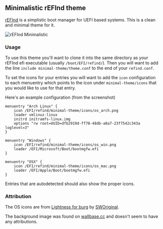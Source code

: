 ## Minimalistic rEFInd theme

[rEFInd](http://www.rodsbooks.com/refind/) is a simplistic boot manager for UEFI
based systems. This is a clean and minimal theme for it.

![rEFInd Minimalistic](http://i.imgur.com/Q26vQJx.jpg)

### Usage

To use this theme you'll want to clone it into the same directory as your rEFInd
efi executable (usually `/boot/EFI/refind/`). Then you will want to add the line
`include minimal-theme/theme.conf` to the end of your `refind.conf`.

To set the icons for your entries you will want to add the `icon` configuration
to each menuentry which points to the icon under `minimal-theme/icons` that you
would like to use for that entry.

Here's an example configuration (from the screenshot)

````
menuentry "Arch Linux" {
	icon /EFI/refind/minimal-theme/icons/os_arch.png
	loader vmlinuz-linux
	initrd initramfs-linux.img
	options "rw root=UUID=dfb2919d-ff78-48db-a8a7-23f7542c343a loglevel=3"
}

menuentry "Windows" {
	icon /EFI/refind/minimal-theme/icons/os_win.png
	loader /EFI/Microsoft/Boot/bootmgfw.efi
}

menuentry "OSX" {
	icon /EFI/refind/minimal-theme/icons/os_mac.png
	loader /EFI/Apple/Boot/bootmgfw.efi
}
````

Entries that are autodetected should also show the proper icons.

### Attribution

The OS icons are from [Lightness for burg](http://sworiginal.deviantart.com/art/Lightness-for-burg-181461810)
by [SWOriginal](http://sworiginal.deviantart.com/).

The background image was found on [wallbase.cc](http://wallbase.cc) and doesn't seem to have any attributions.
